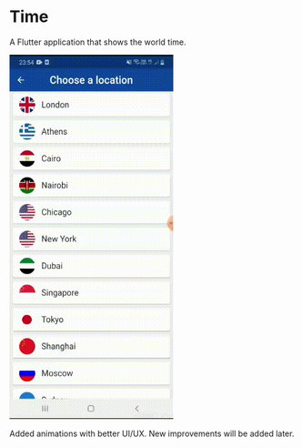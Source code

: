 <!-- # world_time -->
# Time

A Flutter application that shows the world time.

![Time Demo](Demo/demo1.gif)

Added animations with better UI/UX.
New improvements will be added later.
